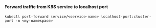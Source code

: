 #### Forward traffic from K8S service to localhost port
```
kubectl port-forward service/<service-name> localhost-port:cluster-port -n <my-namespace>
```
